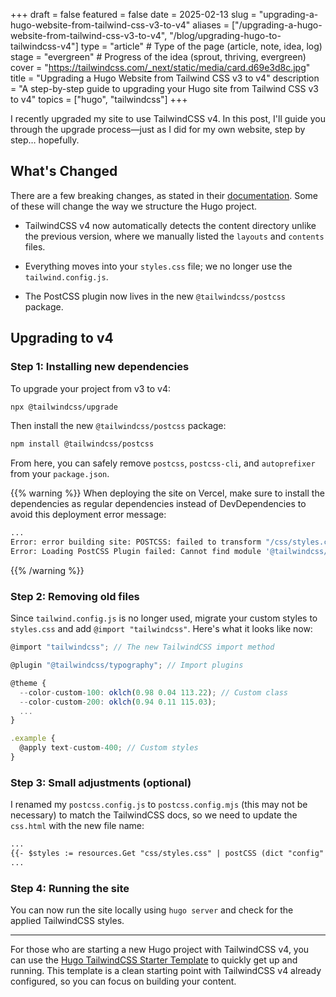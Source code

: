 +++
draft = false
featured = false
date = 2025-02-13
slug = "upgrading-a-hugo-website-from-tailwind-css-v3-to-v4"
aliases = ["/upgrading-a-hugo-website-from-tailwind-css-v3-to-v4", "/blog/upgrading-hugo-to-tailwindcss-v4"]
type = "article" # Type of the page (article, note, idea, log)
stage = "evergreen" # Progress of the idea (sprout, thriving, evergreen)
cover = "https://tailwindcss.com/_next/static/media/card.d69e3d8c.jpg"
title = "Upgrading a Hugo Website from Tailwind CSS v3 to v4"
description = "A step-by-step guide to upgrading your Hugo site from Tailwind CSS v3 to v4"
topics = ["hugo", "tailwindcss"]
+++

I recently upgraded my site to use TailwindCSS v4. In this post, I'll guide you through the upgrade process—just as I did for my own website, step by step… hopefully.

## What's Changed

There are a few breaking changes, as stated in their [documentation]. Some of these will change the way we structure the Hugo project.

- TailwindCSS v4 now automatically detects the content directory unlike the previous version, where we manually listed the `layouts` and `contents` files.

- Everything moves into your `styles.css` file; we no longer use the `tailwind.config.js`.

- The PostCSS plugin now lives in the new `@tailwindcss/postcss` package.

[documentation]: https://tailwindcss.com/docs/upgrade-guide

## Upgrading to v4

### Step 1: Installing new dependencies

To upgrade your project from v3 to v4:

```bash
npx @tailwindcss/upgrade
```

Then install the new `@tailwindcss/postcss` package:

```bash
npm install @tailwindcss/postcss
```

From here, you can safely remove `postcss`, `postcss-cli`, and `autoprefixer` from your `package.json`.

{{% warning %}}
When deploying the site on Vercel, make sure to install the dependencies as regular dependencies instead of DevDependencies to avoid this deployment error message:

```bash
...
Error: error building site: POSTCSS: failed to transform "/css/styles.css" (text/css):
Error: Loading PostCSS Plugin failed: Cannot find module '@tailwindcss/oxide-linux-x64-gnu'
```

{{% /warning %}}

### Step 2: Removing old files

Since `tailwind.config.js` is no longer used, migrate your custom styles to `styles.css` and add `@import "tailwindcss"`. Here's what it looks like now:

```js
@import "tailwindcss"; // The new TailwindCSS import method

@plugin "@tailwindcss/typography"; // Import plugins

@theme {
  --color-custom-100: oklch(0.98 0.04 113.22); // Custom class
  --color-custom-200: oklch(0.94 0.11 115.03);
  ...
}

.example {
  @apply text-custom-400; // Custom styles
}
```

### Step 3: Small adjustments (optional)

I renamed my `postcss.config.js` to `postcss.config.mjs` (this may not be necessary) to match the TailwindCSS docs, so we need to update the `css.html` with the new file name:

```html
...
{{- $styles := resources.Get "css/styles.css" | postCSS (dict "config" "./assets/css/postcss.config.mjs") -}}
...
```

### Step 4: Running the site

You can now run the site locally using `hugo server` and check for the applied TailwindCSS styles.

---

For those who are starting a new Hugo project with TailwindCSS v4, you can use the [Hugo TailwindCSS Starter Template] to quickly get up and running. This template is a clean starting point with TailwindCSS v4 already configured, so you can focus on building your content.

[Hugo TailwindCSS Starter Template]: https://github.com/odhyp/hugo-tailwindcss-starter
